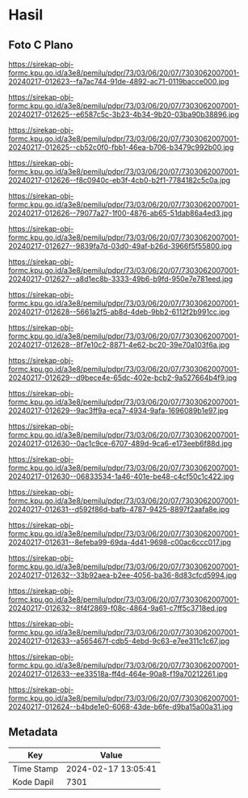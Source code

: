 # Hasil

## Foto C Plano

https://sirekap-obj-formc.kpu.go.id/a3e8/pemilu/pdpr/73/03/06/20/07/7303062007001-20240217-012623--fa7ac744-91de-4892-ac71-0119bacce000.jpg

https://sirekap-obj-formc.kpu.go.id/a3e8/pemilu/pdpr/73/03/06/20/07/7303062007001-20240217-012625--e6587c5c-3b23-4b34-9b20-03ba90b38896.jpg

https://sirekap-obj-formc.kpu.go.id/a3e8/pemilu/pdpr/73/03/06/20/07/7303062007001-20240217-012625--cb52c0f0-fbb1-46ea-b706-b3479c992b00.jpg

https://sirekap-obj-formc.kpu.go.id/a3e8/pemilu/pdpr/73/03/06/20/07/7303062007001-20240217-012626--f8c0940c-eb3f-4cb0-b2f1-7784182c5c0a.jpg

https://sirekap-obj-formc.kpu.go.id/a3e8/pemilu/pdpr/73/03/06/20/07/7303062007001-20240217-012626--79077a27-1f00-4876-ab65-51dab86a4ed3.jpg

https://sirekap-obj-formc.kpu.go.id/a3e8/pemilu/pdpr/73/03/06/20/07/7303062007001-20240217-012627--9839fa7d-03d0-49af-b26d-3966f5f55800.jpg

https://sirekap-obj-formc.kpu.go.id/a3e8/pemilu/pdpr/73/03/06/20/07/7303062007001-20240217-012627--a8d1ec8b-3333-49b6-b9fd-950e7e781eed.jpg

https://sirekap-obj-formc.kpu.go.id/a3e8/pemilu/pdpr/73/03/06/20/07/7303062007001-20240217-012628--5661a2f5-ab8d-4deb-9bb2-6112f2b991cc.jpg

https://sirekap-obj-formc.kpu.go.id/a3e8/pemilu/pdpr/73/03/06/20/07/7303062007001-20240217-012628--8f7e10c2-8871-4e62-bc20-39e70a103f6a.jpg

https://sirekap-obj-formc.kpu.go.id/a3e8/pemilu/pdpr/73/03/06/20/07/7303062007001-20240217-012629--d9bece4e-65dc-402e-bcb2-9a527664b4f9.jpg

https://sirekap-obj-formc.kpu.go.id/a3e8/pemilu/pdpr/73/03/06/20/07/7303062007001-20240217-012629--9ac3ff9a-eca7-4934-9afa-1696089b1e97.jpg

https://sirekap-obj-formc.kpu.go.id/a3e8/pemilu/pdpr/73/03/06/20/07/7303062007001-20240217-012630--0ac1c9ce-6707-489d-9ca6-e173eeb6f88d.jpg

https://sirekap-obj-formc.kpu.go.id/a3e8/pemilu/pdpr/73/03/06/20/07/7303062007001-20240217-012630--06833534-1a46-401e-be48-c4cf50c1c422.jpg

https://sirekap-obj-formc.kpu.go.id/a3e8/pemilu/pdpr/73/03/06/20/07/7303062007001-20240217-012631--d592f86d-bafb-4787-9425-8897f2aafa8e.jpg

https://sirekap-obj-formc.kpu.go.id/a3e8/pemilu/pdpr/73/03/06/20/07/7303062007001-20240217-012631--8efeba99-69da-4d41-9698-c00ac6ccc017.jpg

https://sirekap-obj-formc.kpu.go.id/a3e8/pemilu/pdpr/73/03/06/20/07/7303062007001-20240217-012632--33b92aea-b2ee-4056-ba36-8d83cfcd5994.jpg

https://sirekap-obj-formc.kpu.go.id/a3e8/pemilu/pdpr/73/03/06/20/07/7303062007001-20240217-012632--8f4f2869-f08c-4864-9a61-c7ff5c3718ed.jpg

https://sirekap-obj-formc.kpu.go.id/a3e8/pemilu/pdpr/73/03/06/20/07/7303062007001-20240217-012633--a565467f-cdb5-4ebd-9c63-e7ee311c1c67.jpg

https://sirekap-obj-formc.kpu.go.id/a3e8/pemilu/pdpr/73/03/06/20/07/7303062007001-20240217-012633--ee33518a-ff4d-464e-90a8-f19a70212261.jpg

https://sirekap-obj-formc.kpu.go.id/a3e8/pemilu/pdpr/73/03/06/20/07/7303062007001-20240217-012624--b4bde1e0-6068-43de-b6fe-d9ba15a00a31.jpg


## Metadata

| Key        | Value               |
| ---------- | ------------------- |
| Time Stamp | 2024-02-17 13:05:41 |
| Kode Dapil | 7301                |



